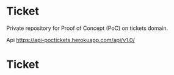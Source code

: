 # Ticket
Private repository for Proof of Concept (PoC) on tickets domain.

Api
https://api-poctickets.herokuapp.com/api/v1.0/
# Ticket
